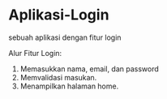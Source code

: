 # Aplikasi-Login
sebuah aplikasi dengan fitur login

Alur Fitur Login:
1. Memasukkan nama, email, dan password
2. Memvalidasi masukan.
3. Menampilkan halaman home.
